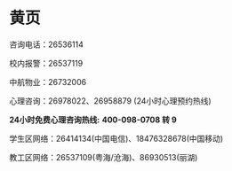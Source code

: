 # 黄页

咨询电话：26536114

校内报警：26537119

中航物业：26732006

心理咨询：26978022、26958879 (24小时心理预约热线)

**24小时免费心理咨询热线:** **400-098-0708 转 9**

学生区网络：26414134(中国电信)、18476328678(中国移动)

教工区网络：26537109(粤海/沧海)、86930513(丽湖)
